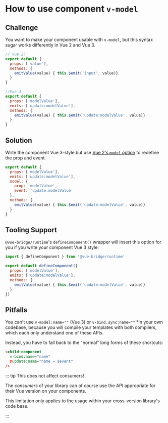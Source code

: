 # How to use component `v-model`

## Challenge

 You want to make your component usable with `v-model`, but this syntax sugar works differently in Vue 2 and Vue 3.

```js
// Vue 2:
export default {
  props: ['value'],
  methods: {
    emitValue(value) { this.$emit('input', value)}
  }
}

//Vue 3
export default {
  props: ['modelValue'],
  emits: ['update:modelValue'],
  methods: {
    emitValue(value) { this.$emit('update:modelValue', value)}
  }
}
```

## Solution

Write the component Vue 3-style but use [Vue 2's `model` option](https://vuejs.org/v2/api/#model) to redefine the prop and event.

```js
export default {
  props: ['modelValue'],
  emits: ['update:modelValue'],
  model: {
    prop: 'modelValue',
    event: 'update:modelValue'
  }, 
  methods: {
    emitValue(value) { this.$emit('update:modelValue', value)}
  }
}
```

## Tooling Support

`@vue-bridge/runtime`'s `defineComponent()` wrapper will insert this option for you if you write your component Vue 3 style:

```js
import { defineComponent } from '@vue-bridge/runtime'

export default defineComponent({
  props: ['modelValue'],
  emits: ['update:modelValue'], 
  methods: {
    emitValue(value) { this.$emit('update:modelValue', value)}
  }
})
```

## Pitfalls

You can't use `v-model:name=""` (Vue 3) or `v-bind.sync:name=""` *in your own codebase, because you will compile your templates with both compilers, which each only understand one of these APIs.

Instead, you have to fall back to the "normal" long forms of these shortcuts:

```html
<child-component 
  v-bind:name="name"
  @update:name="name = $event"
/>
```

::: tip This does not affect consumers!

The *consumers* of your library can of course use the API appropriate for their Vue version on your components.

This limitation only applies to the usage within your cross-version library's code base.

:::
